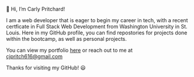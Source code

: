 👋 Hi, I’m Carly Pritchard!

 I am a web developer that is eager to begin my career in tech, with a recent certficate in Full Stack Web Development from Washington University in St. Louis. Here in my GitHub profile, you can find repostories for projects done within the bootcamp, as well as personal projects. 
 
You can view my portfolio [here](https://cjpritch.github.io/carly-pritchard/) or reach out to me at cjpritch616@gmail.com
 
Thanks for visiting my GitHub! 😃
<!---
cjpritch/cjpritch is a ✨ special ✨ repository because its `README.md` (this file) appears on your GitHub profile.
You can click the Preview link to take a look at your changes.
--->
